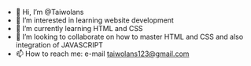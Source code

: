 - 👋 Hi, I’m @Taiwolans
- 👀 I’m interested in learning website development
- 🌱 I’m currently learning HTML and CSS
- 💞️ I’m looking to collaborate on how to master HTML and CSS and also integration of JAVASCRIPT
- 📫 How to reach me: e-mail taiwolans123@gmail.com

<!---
Taiwolans/Taiwolans is a ✨ special ✨ repository because its `README.md` (this file) appears on your GitHub profile.
You can click the Preview link to take a look at your changes.
--->
